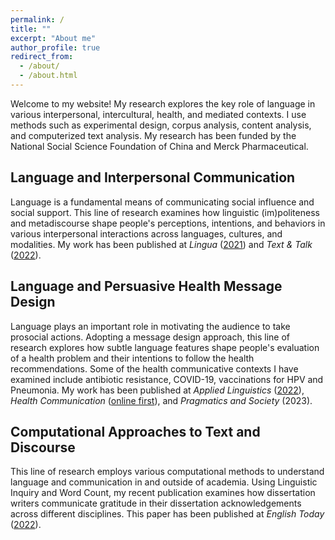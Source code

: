 ```yaml
---
permalink: /
title: ""
excerpt: "About me"
author_profile: true
redirect_from: 
  - /about/
  - /about.html
---
```


Welcome to my website! My research explores the key role of language in various interpersonal, intercultural, health, and mediated contexts. I use methods such as experimental design, corpus analysis, content analysis, and computerized text analysis. My research has been funded by the National Social Science Foundation of China and Merck Pharmaceutical.


Language and Interpersonal Communication
-----

Language is a fundamental means of communicating social influence and social support. This line of research examines how linguistic (im)politeness and metadiscourse shape people's perceptions, intentions, and behaviors in various interpersonal interactions across languages, cultures, and modalities. My work has been published at _Lingua_ ([2021](https://jamesmianjia.github.io/files/Jia_Yang_2021_Lingua.pdf)) and _Text & Talk_ ([2022](https://jamesmianjia.github.io/files/Jia_Yao_2022_TT.pdf)).

Language and Persuasive Health Message Design
-----

Language plays an important role in motivating the audience to take prosocial actions. Adopting a message design approach, this line of research explores how subtle language features shape people's evaluation of a health problem and their intentions to follow the health recommendations. Some of the health communicative contexts I have examined include antibiotic resistance, COVID-19, vaccinations for HPV and Pneumonia. My work has been published at _Applied Linguistics_ ([2022](https://jamesmianjia.github.io/files/Jia_2022_AL.pdf)), _Health Communication_ ([online first](https://jamesmianjia.github.io/files/Zhang_Jia_McGlone_HC.pdf)), and _Pragmatics and Society_ (2023).


Computational Approaches to Text and Discourse
-----

This line of research employs various computational methods to understand language and communication in and outside of academia. Using Linguistic Inquiry and Word Count, my recent publication examines how dissertation writers communicate gratitude in their dissertation acknowledgements across different disciplines. This paper has been published at _English Today_ ([2022](https://jamesmianjia.github.io/files/Jia_An_ET.pdf)).
